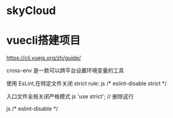# skyCloud

# vuecli搭建项目
https://cli.vuejs.org/zh/guide/



cross-env 是一款可以跨平台设置环境变量的工具


使用 EsLint,在特定文件关闭 strict rule:
js
/* eslint-disable strict */


入口文件全局关闭严格模式
js
'use strict'; // 删除这行


js
/* eslint-disable */
